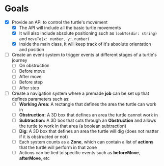 # Goals

- [x] Provide an API to control the turtle's movement
  - [x] The API will include all the basic turtle movements
  - [x] It will also include absolute positioning such as `lookTo(dir: string)` and `moveTo(x: number, y: number)`
  - [x] Inside the main class, it will keep track of it's absolute orientation and position
- [ ] Create an event system to trigger events at different stages of a turtle's journey
  - [ ] On obstruction
  - [ ] Before move
  - [ ] After move
  - [ ] Before step
  - [ ] After step
- [ ] Create a navigation system where a premade **job** can be set up that defines parameters such as:
  - [ ] **Working Area:** A rectangle that defines the area the turtle can work in
  - [ ] **Obstruction:** A 3D box that defines an area the turtle cannot work in
  - [ ] **Subtraction:** A 3D box that cuts through an **Obstruction** and allows the turtle to work in that area (a boolean subtraction)
  - [ ] **Dig:** A 3D box that defines an area the turtle will dig (does not matter if it is obstructed or not)
  - [ ] Each system counts as a **Zone**, which can contain a list of **actions** that the turtle will perform in that zone
  - [ ] Actions can be tied to specific events such as **beforeMove**, **afterMove**, etc
